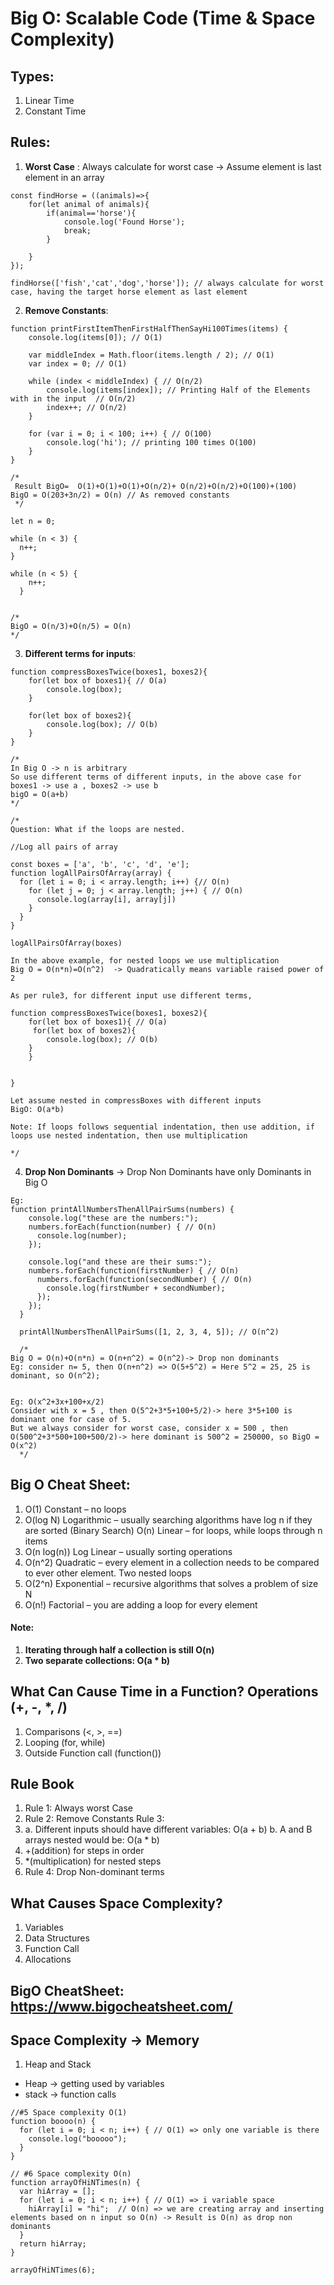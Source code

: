 # Big O:  Scalable Code (Time & Space Complexity)

## Types:

1. Linear Time 
2. Constant Time

## Rules:

1. **Worst Case** : Always calculate for worst case -> Assume element is last element in an array
```
const findHorse = ((animals)=>{
    for(let animal of animals){
        if(animal=='horse'){
            console.log('Found Horse');
            break;
        }

    }
});

findHorse(['fish','cat','dog','horse']); // always calculate for worst case, having the target horse element as last element

```

2. **Remove Constants**: 
```
function printFirstItemThenFirstHalfThenSayHi100Times(items) {
    console.log(items[0]); // O(1)

    var middleIndex = Math.floor(items.length / 2); // O(1)
    var index = 0; // O(1)

    while (index < middleIndex) { // O(n/2)
        console.log(items[index]); // Printing Half of the Elements with in the input  // O(n/2)
        index++; // O(n/2)
    }

    for (var i = 0; i < 100; i++) { // O(100)
        console.log('hi'); // printing 100 times O(100)
    }
}

/*
 Result BigO=  O(1)+O(1)+O(1)+O(n/2)+ O(n/2)+O(n/2)+O(100)+(100)
BigO = O(203+3n/2) = O(n) // As removed constants 
 */

let n = 0;

while (n < 3) {
  n++;
}

while (n < 5) {
    n++;
  }
  

/*
BigO = O(n/3)+O(n/5) = O(n)
*/
```

3. **Different terms for inputs**:
```
function compressBoxesTwice(boxes1, boxes2){
    for(let box of boxes1){ // O(a)
        console.log(box);
    }

    for(let box of boxes2){
        console.log(box); // O(b)
    }
}

/*
In Big O -> n is arbitrary 
So use different terms of different inputs, in the above case for boxes1 -> use a , boxes2 -> use b
bigO = O(a+b)
*/

/*
Question: What if the loops are nested.

//Log all pairs of array

const boxes = ['a', 'b', 'c', 'd', 'e'];
function logAllPairsOfArray(array) {
  for (let i = 0; i < array.length; i++) {// O(n)
    for (let j = 0; j < array.length; j++) { // O(n)
      console.log(array[i], array[j])
    }
  }
}

logAllPairsOfArray(boxes)

In the above example, for nested loops we use multiplication
Big O = O(n*n)=O(n^2)  -> Quadratically means variable raised power of 2

As per rule3, for different input use different terms,

function compressBoxesTwice(boxes1, boxes2){
    for(let box of boxes1){ // O(a)
     for(let box of boxes2){
        console.log(box); // O(b)
    }
    }

   
}

Let assume nested in compressBoxes with different inputs
BigO: O(a*b)

Note: If loops follows sequential indentation, then use addition, if loops use nested indentation, then use multiplication 

*/

``` 

4. **Drop Non Dominants** -> Drop Non Dominants have only Dominants in Big O 
```
Eg: 
function printAllNumbersThenAllPairSums(numbers) {
    console.log("these are the numbers:");
    numbers.forEach(function(number) { // O(n)
      console.log(number);
    });
  
    console.log("and these are their sums:");
    numbers.forEach(function(firstNumber) { // O(n)
      numbers.forEach(function(secondNumber) { // O(n)
        console.log(firstNumber + secondNumber);
      });
    });
  }
  
  printAllNumbersThenAllPairSums([1, 2, 3, 4, 5]); // O(n^2)

  /*
Big O = O(n)+O(n*n) = O(n+n^2) = O(n^2)-> Drop non dominants
Eg: consider n= 5, then O(n+n^2) => O(5+5^2) = Here 5^2 = 25, 25 is dominant, so O(n^2);


Eg: O(x^2+3x+100+x/2) 
Consider with x = 5 , then O(5^2+3*5+100+5/2)-> here 3*5+100 is dominant one for case of 5.
But we always consider for worst case, consider x = 500 , then O(500^2+3*500+100+500/2)-> here dominant is 500^2 = 250000, so BigO = O(x^2)
  */
```

## Big O Cheat Sheet: 

1. O(1) Constant – no loops
2. O(log N) Logarithmic – usually searching algorithms have log n if they are sorted (Binary Search) O(n) Linear – for loops, while loops through n items
3. O(n log(n)) Log Linear – usually sorting operations
4. O(n^2) Quadratic – every element in a collection needs to be compared to ever other element. Two nested loops
5. O(2^n) Exponential – recursive algorithms that solves a problem of size N
6. O(n!) Factorial – you are adding a loop for every element

#### Note: 
1. **Iterating through half a collection is still O(n)**
2. **Two separate collections: O(a * b)**

## What Can Cause Time in a Function? Operations (+, -, *, /)

1. Comparisons (<, >, ==)
2. Looping (for, while)
3. Outside Function call (function())

## Rule Book

1. Rule 1: Always worst Case
2. Rule 2: Remove Constants Rule 3:
3. a. Different inputs should have different variables: O(a + b)
   b. A and B arrays nested would be: O(a * b)
4. +(addition) for steps in order
5. *(multiplication) for nested steps
6. Rule 4: Drop Non-dominant terms


## What Causes Space Complexity?
1. Variables
2. Data Structures
3. Function Call
4. Allocations

## BigO CheatSheet: https://www.bigocheatsheet.com/

## Space Complexity -> Memory 

1. Heap and Stack 
  - Heap -> getting used by variables 
  - stack -> function calls 

```
//#5 Space complexity O(1)
function boooo(n) {
  for (let i = 0; i < n; i++) { // O(1) => only one variable is there 
    console.log("booooo");
  }
}

// #6 Space complexity O(n)
function arrayOfHiNTimes(n) { 
  var hiArray = [];
  for (let i = 0; i < n; i++) { // O(1) => i variable space
    hiArray[i] = "hi";  // O(n) => we are creating array and inserting elements based on n input so O(n) -> Result is O(n) as drop non dominants 
  }
  return hiArray;
}

arrayOfHiNTimes(6);

```
